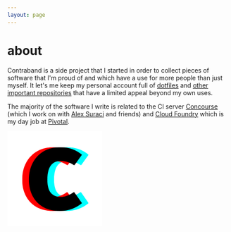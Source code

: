 ```yaml
---
layout: page
---
```


# about

Contraband is a side project that I started in order to collect pieces of
software that I'm proud of and which have a use for more people than just
myself. It let's me keep my personal account full of [dotfiles][dotfiles] and
[other important repositories][emotions] that have a limited appeal beyond my
own uses.

[dotfiles]: https://github.com/xoebus/dotfiles
[emotions]: https://github.com/xoebus/emotions

The majority of the software I write is related to the CI server
[Concourse][concourse] (which I work on with [Alex Suraci][suraci] and friends)
and [Cloud Foundry][cloudfoundry] which is my day job at [Pivotal][pivotal].

[concourse]: https://concourse.ci
[suraci]: https://github.com/vito
[cloudfoundry]: https://www.cloudfoundry.org/
[pivotal]: https://pivotal.io/

<img src="/images/contraband.png" width="215" height="215"/>

